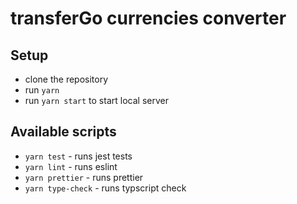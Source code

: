 # transferGo currencies converter

## Setup 

- clone the repository 
- run `yarn` 
- run `yarn start` to start local server

## Available scripts 

- `yarn test` - runs jest tests 
- `yarn lint` - runs eslint 
- `yarn prettier` - runs prettier 
- `yarn type-check` - runs typscript check 